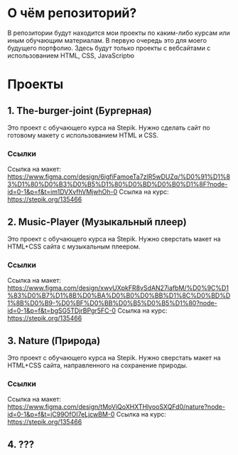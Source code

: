 # О чём репозиторий?

В репозитории будут находится мои проекты по каким-либо курсам или иным обучающим материалам. В первую очередь это для моего будущего портфолио.
Здесь будут только проекты с вебсайтами с использованием HTML, CSS, JavaScriptю


# Проекты

## 1. The-burger-joint (Бургерная)

Это проект с обучающего курса на Stepik. Нужно сделать сайт по готовому макету с использованием HTML и CSS.

### Ссылки
Ссылка на макет: https://www.figma.com/design/6igfiFamoeTa7zlR5wDUZq/%D0%91%D1%83%D1%80%D0%B3%D0%B5%D1%80%D0%BD%D0%B0%D1%8F?node-id=0-1&p=f&t=im1DVXvfhVMjwhOh-0
Ссылка на курс: https://stepik.org/135466

## 2. Music-Player (Музыкальный плеер)

Это проект с обучающего курса на Stepik. Нужно сверстать макет на HTML+CSS сайта с музыкальным плеером.

### Ссылки
Ссылка на макет: https://www.figma.com/design/xwvUXpkFR8vSdAN27iafbM/%D0%9C%D1%83%D0%B7%D1%8B%D0%BA%D0%B0%D0%BB%D1%8C%D0%BD%D1%8B%D0%B9-%D0%BF%D0%BB%D0%B5%D0%B5%D1%80?node-id=0-1&p=f&t=bgSG5TDjrBPgr5FC-0
Ссылка на курс: https://stepik.org/135466

## 3. Nature (Природа)

Это проект с обучающего курса на Stepik. Нужно сверстать макет на HTML+CSS сайта, направленного на сохранение природы.

### Ссылки
Ссылка на макет: https://www.figma.com/design/tMoViQoXHXTHlyooSXQFd0/nature?node-id=0-1&p=f&t=jC99OfOI7eLjcwBM-0
Ссылка на курс: https://stepik.org/135466

## 4. ???